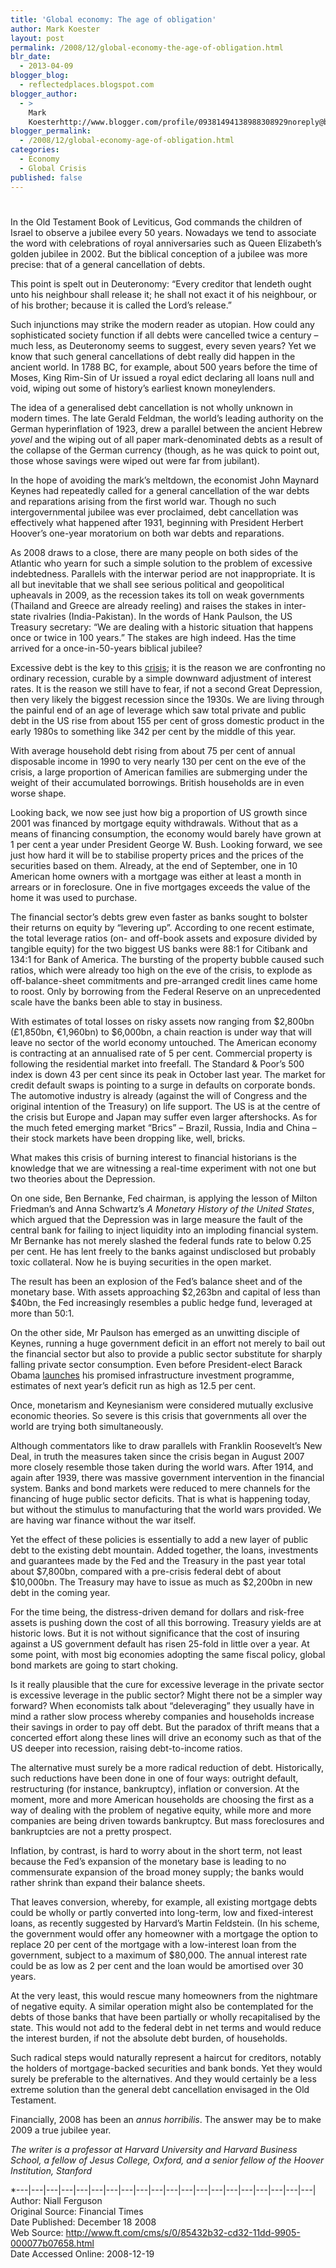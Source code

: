 ```yaml
---
title: 'Global economy: The age of obligation'
author: Mark Koester
layout: post
permalink: /2008/12/global-economy-the-age-of-obligation.html
blr_date:
  - 2013-04-09
blogger_blog:
  - reflectedplaces.blogspot.com
blogger_author:
  - >
    Mark
    Koesterhttp://www.blogger.com/profile/09381494138988308929noreply@blogger.com
blogger_permalink:
  - /2008/12/global-economy-age-of-obligation.html
categories:
  - Economy
  - Global Crisis
published: false
---
```

# 

In the Old Testament Book of Leviticus, God commands the children of Israel to observe a jubilee every 50 years. Nowadays we tend to associate the word with celebrations of royal anniversaries such as Queen Elizabeth’s golden jubilee in 2002. But the biblical conception of a jubilee was more precise: that of a general cancellation of debts.

This point is spelt out in Deuteronomy: “Every creditor that lendeth ought unto his neighbour shall release it; he shall not exact it of his neighbour, or of his brother; because it is called the Lord’s release.”

Such injunctions may strike the modern reader as utopian. How could any sophisticated society function if all debts were cancelled twice a century – much less, as Deuteronomy seems to suggest, every seven years? Yet we know that such general cancellations of debt really did happen in the ancient world. In 1788 BC, for example, about 500 years before the time of Moses, King Rim-Sin of Ur issued a royal edict declaring all loans null and void, wiping out some of history’s earliest known moneylenders.

The idea of a generalised debt cancellation is not wholly unknown in modern times. The late Gerald Feldman, the world’s leading authority on the German hyperinflation of 1923, drew a parallel between the ancient Hebrew *yovel* and the wiping out of all paper mark-denominated debts as a result of the collapse of the German currency (though, as he was quick to point out, those whose savings were wiped out were far from jubilant).

In the hope of avoiding the mark’s meltdown, the economist John Maynard Keynes had repeatedly called for a general cancellation of the war debts and reparations arising from the first world war. Though no such intergovernmental jubilee was ever proclaimed, debt cancellation was effectively what happened after 1931, beginning with President Herbert Hoover’s one-year moratorium on both war debts and reparations. 

As 2008 draws to a close, there are many people on both sides of the Atlantic who yearn for such a simple solution to the problem of excessive indebtedness. Parallels with the interwar period are not inappropriate. It is all but inevitable that we shall see serious political and geopolitical upheavals in 2009, as the recession takes its toll on weak governments (Thailand and Greece are already reeling) and raises the stakes in inter-state rivalries (India-Pakistan). In the words of Hank Paulson, the US Treasury secretary: “We are dealing with a historic situation that happens once or twice in 100 years.” The stakes are high indeed. Has the time arrived for a once-in-50-years biblical jubilee?

Excessive debt is the key to this [crisis][1]; it is the reason we are confronting no ordinary recession, curable by a simple downward adjustment of interest rates. It is the reason we still have to fear, if not a second Great Depression, then very likely the biggest recession since the 1930s. We are living through the painful end of an age of leverage which saw total private and public debt in the US rise from about 155 per cent of gross domestic product in the early 1980s to something like 342 per cent by the middle of this year.

With average household debt rising from about 75 per cent of annual disposable income in 1990 to very nearly 130 per cent on the eve of the crisis, a large proportion of American families are submerging under the weight of their accumulated borrowings. British households are in even worse shape.

Looking back, we now see just how big a proportion of US growth since 2001 was financed by mortgage equity withdrawals. Without that as a means of financing consumption, the economy would barely have grown at 1 per cent a year under President George W. Bush. Looking forward, we see just how hard it will be to stabilise property prices and the prices of the securities based on them. Already, at the end of September, one in 10 American home owners with a mortgage was either at least a month in arrears or in foreclosure. One in five mortgages exceeds the value of the home it was used to purchase.

The financial sector’s debts grew even faster as banks sought to bolster their returns on equity by “levering up”. According to one recent estimate, the total leverage ratios (on- and off-book assets and exposure divided by tangible equity) for the two biggest US banks were 88:1 for Citibank and 134:1 for Bank of America. The bursting of the property bubble caused such ratios, which were already too high on the eve of the crisis, to explode as off-balance-sheet commitments and pre-arranged credit lines came home to roost. Only by borrowing from the Federal Reserve on an unprecedented scale have the banks been able to stay in business.

With estimates of total losses on risky assets now ranging from $2,800bn (£1,850bn, €1,960bn) to $6,000bn, a chain reaction is under way that will leave no sector of the world economy untouched. The American economy is contracting at an annualised rate of 5 per cent. Commercial property is following the residential market into freefall. The Standard & Poor’s 500 index is down 43 per cent since its peak in October last year. The market for credit default swaps is pointing to a surge in defaults on corporate bonds. The automotive industry is already (against the will of Congress and the original intention of the Treasury) on life support. The US is at the centre of the crisis but Europe and Japan may suffer even larger aftershocks. As for the much feted emerging market “Brics” – Brazil, Russia, India and China – their stock markets have been dropping like, well, bricks. 

What makes this crisis of burning interest to financial historians is the knowledge that we are witnessing a real-time experiment with not one but two theories about the Depression.

On one side, Ben Bernanke, Fed chairman, is applying the lesson of Milton Friedman’s and Anna Schwartz’s *A Monetary History of the United States*, which argued that the Depression was in large measure the fault of the central bank for failing to inject liquidity into an imploding financial system. Mr Bernanke has not merely slashed the federal funds rate to below 0.25 per cent. He has lent freely to the banks against undisclosed but probably toxic collateral. Now he is buying securities in the open market.

The result has been an explosion of the Fed’s balance sheet and of the monetary base. With assets approaching $2,263bn and capital of less than $40bn, the Fed increasingly resembles a public hedge fund, leveraged at more than 50:1.

On the other side, Mr Paulson has emerged as an unwitting disciple of Keynes, running a huge government deficit in an effort not merely to bail out the financial sector but also to provide a public sector substitute for sharply falling private sector consumption. Even before President-elect Barack Obama [launches][2] his promised infrastructure investment programme, estimates of next year’s deficit run as high as 12.5 per cent.

Once, monetarism and Keynesianism were considered mutually exclusive economic theories. So severe is this crisis that governments all over the world are trying both simultaneously. 

Although commentators like to draw parallels with Franklin Roosevelt’s New Deal, in truth the measures taken since the crisis began in August 2007 more closely resemble those taken during the world wars. After 1914, and again after 1939, there was massive government intervention in the financial system. Banks and bond markets were reduced to mere channels for the financing of huge public sector deficits. That is what is happening today, but without the stimulus to manufacturing that the world wars provided. We are having war finance without the war itself. 

Yet the effect of these policies is essentially to add a new layer of public debt to the existing debt mountain. Added together, the loans, investments and guarantees made by the Fed and the Treasury in the past year total about $7,800bn, compared with a pre-crisis federal debt of about $10,000bn. The Treasury may have to issue as much as $2,200bn in new debt in the coming year.

For the time being, the distress-driven demand for dollars and risk-free assets is pushing down the cost of all this borrowing. Treasury yields are at historic lows. But it is not without significance that the cost of insuring against a US government default has risen 25-fold in little over a year. At some point, with most big economies adopting the same fiscal policy, global bond markets are going to start choking.

Is it really plausible that the cure for excessive leverage in the private sector is excessive leverage in the public sector? Might there not be a simpler way forward? When economists talk about “deleveraging” they usually have in mind a rather slow process whereby companies and households increase their savings in order to pay off debt. But the paradox of thrift means that a concerted effort along these lines will drive an economy such as that of the US deeper into recession, raising debt-to-income ratios. 

The alternative must surely be a more radical reduction of debt. Historically, such reductions have been done in one of four ways: outright default, restructuring (for instance, bankruptcy), inflation or conversion. At the moment, more and more American households are choosing the first as a way of dealing with the problem of negative equity, while more and more companies are being driven towards bankruptcy. But mass foreclosures and bankruptcies are not a pretty prospect. 

Inflation, by contrast, is hard to worry about in the short term, not least because the Fed’s expansion of the monetary base is leading to no commensurate expansion of the broad money supply; the banks would rather shrink than expand their balance sheets. 

That leaves conversion, whereby, for example, all existing mortgage debts could be wholly or partly converted into long-term, low and fixed-interest loans, as recently suggested by Harvard’s Martin Feldstein. (In his scheme, the government would offer any homeowner with a mortgage the option to replace 20 per cent of the mortgage with a low-interest loan from the government, subject to a maximum of $80,000. The annual interest rate could be as low as 2 per cent and the loan would be amortised over 30 years.

At the very least, this would rescue many homeowners from the nightmare of negative equity. A similar operation might also be contemplated for the debts of those banks that have been partially or wholly recapitalised by the state. This would not add to the federal debt in net terms and would reduce the interest burden, if not the absolute debt burden, of households.

Such radical steps would naturally represent a haircut for creditors, notably the holders of mortgage-backed securities and bank bonds. Yet they would surely be preferable to the alternatives. And they would certainly be a less extreme solution than the general debt cancellation envisaged in the Old Testament. 

Financially, 2008 has been an *annus horribilis*. The answer may be to make 2009 a true jubilee year.

*The writer is a professor at Harvard University and Harvard Business School, a fellow of Jesus College, Oxford, and a senior fellow of the Hoover Institution, Stanford*



*\---|\---|\---|\---|\---|\---|\---|\---|\---|\---|\---|\---|\---|\---|\---|\---|\---|\---|\---|\---|  
Author: Niall Ferguson  
Original Source: Financial Times  
Date Published: December 18 2008  
Web Source: http://www.ft.com/cms/s/0/85432b32-cd32-11dd-9905-000077b07658.html  
Date Accessed Online: 2008-12-19 
 

 [1]: http://www.ft.com/indepth/global-financial-crisis
 [2]: http://www.ft.com/cms/s/0/a82570fe-c55a-11dd-b516-000077b07658.html